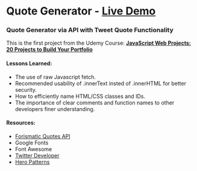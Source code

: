 # Quote Generator - [Live Demo](https://rodrigogollo.github.io/Quote-Generator/)
### Quote Generator via API with Tweet Quote Functionality

This is the first project from the Udemy Course: [**JavaScript Web Projects: 20 Projects to Build Your Portfolio**](https://www.udemy.com/course/javascript-web-projects-to-build-your-portfolio-resume/)


#### Lessons Learned: 
- The use of raw Javascript fetch.
- Recommended usability of .innerText insted of .innerHTML for better security.
- How to efficiently name HTML/CSS classes and IDs.
- The importance of clear comments and function names to other developers finer understanding.

#### Resources:
- [Forismatic Quotes API](https://forismatic.com/en/api)
- Google Fonts
- Font Awesome
- [Twitter Developer](https://developer.twitter.com/en/docs)
- [Hero Patterns](https://www.heropatterns.com/)
